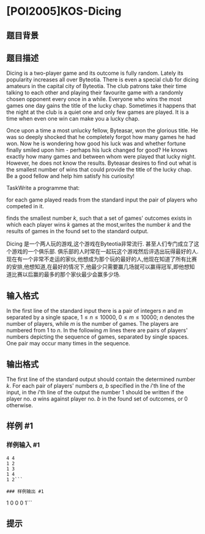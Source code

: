 # [POI2005]KOS-Dicing

## 题目背景



## 题目描述

Dicing is a two-player game and its outcome is fully random. Lately its popularity increases all over Byteotia. There is even a special club for dicing amateurs in the capital city of Byteotia. The club patrons take their time talking to each other and playing their favourite game with a randomly chosen opponent every once in a while. Everyone who wins the most games one day gains the title of the lucky chap. Sometimes it happens that the night at the club is a quiet one and only few games are played. It is a time when even one win can make you a lucky chap.

Once upon a time a most unlucky fellow, Byteasar, won the glorious title. He was so deeply shocked that he completely forgot how many games he had won. Now he is wondering how good his luck was and whether fortune finally smiled upon him - perhaps his luck changed for good? He knows exactly how many games and between whom were played that lucky night. However, he does not know the results. Byteasar desires to find out what is the smallest number of wins that could provide the title of the lucky chap. Be a good fellow and help him satisfy his curiosity!

TaskWrite a programme that:

for each game played reads from the standard input the pair of players who competed in it.

finds the smallest number $k$, such that a set of games' outcomes exists in which each player wins $k$ games at the most,writes the number $k$ and the results of games in the found set to the standard output.

Dicing 是一个两人玩的游戏,这个游戏在Byteotia非常流行. 甚至人们专门成立了这个游戏的一个俱乐部. 俱乐部的人时常在一起玩这个游戏然后评选出玩得最好的人.现在有一个非常不走运的家伙,他想成为那个玩的最好的人,他现在知道了所有比赛的安排,他想知道,在最好的情况下,他最少只需要赢几场就可以赢得冠军,即他想知道比赛以后赢的最多的那个家伙最少会赢多少场.


## 输入格式

In the first line of the standard input there is a pair of integers $n$ and $m$ separated by a single space, $1\le n\le 10000$, $0\le m\le 10000$; $n$ denotes the number of players, while $m$ is the number of games. The players are numbered from $1$ to $n$. In the following $m$ lines there are pairs of players' numbers depicting the sequence of games, separated by single spaces. One pair may occur many times in the sequence.


## 输出格式

The first line of the standard output should contain the determined number $k$. For each pair of players' numbers $a$, $b$ specified in the $i$'th line of the input, in the $i$'th line of the output the number $1$ should be written if the player no. $a$ wins against player no. $b$ in the found set of outcomes, or $0$ otherwise.


## 样例 #1

### 样例输入 #1
```
4 4
1 2
1 3
1 4
1 2```

### 样例输出 #1

```
1
0
0
0
1```

## 提示


